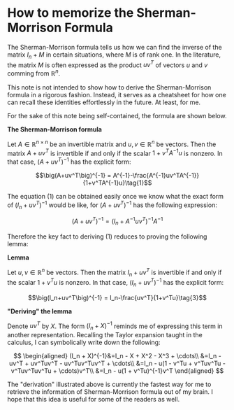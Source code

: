 # How to memorize the Sherman-Morrison Formula

The Sherman-Morrison formula tells us how we can find the inverse of the matrix $I_n+M$ in certain situations, where $M$ is of rank one. In the literature, the matrix $M$ is often expressed as the product $uv^T$ of vectors $u$ and $v$ comming from $\mathbb{R}^n$.

This note is not intended to show how to derive the Sherman-Morrison formula in a rigorous fashion. Instead, it serves as a cheatsheet for how one can recall these identities effortlessly in the future. At least, for me.

For the sake of this note being self-contained, the formula are shown below.

**The Sherman-Morrison formula**

Let $A\in\mathbb{R}^{n\times n}$ be an invertible matrix and $u,v\in\mathbb{R}^n$ be vectors. Then the matrix $A+uv^T$ is invertible if and only if the scalar $1+v^TA^{-1}u$ is nonzero. In that case, $\big(A+uv^T\big)^{-1}$ has the explicit form:

$$\big(A+uv^T\big)^{-1} = A^{-1}-\frac{A^{-1}uv^TA^{-1}}{1+v^TA^{-1}u}\tag{1}$$

The equation $(1)$ can be obtained easily once we know what the exact form of $\big(I_n+uv^T\big)^{-1}$ would be like, for $\big(A+uv^T\big)^{-1}$ has the following expression:

$$\big(A+uv^T\big)^{-1}=\big(I_n+A^{-1}uv^T\big)^{-1}A^{-1}\tag{2}$$

Therefore the key fact to deriving $(1)$ reduces to proving the following lemma:

**Lemma**

Let $u,v\in\mathbb{R}^n$ be vectors. Then the matrix $I_n+uv^T$ is invertible if and only if the scalar $1+v^Tu$ is nonzero. In that case, $\big(I_n+uv^T\big)^{-1}$ has the explicit form:

$$\big(I_n+uv^T\big)^{-1} = I_n-\frac{uv^T}{1+v^Tu}\tag{3}$$

**"Deriving" the lemma**

Denote $uv^T$ by $X$. The form $\big(I_n+X\big)^{-1}$ reminds me of expressing this term in another representation. Recalling the Taylor expansion taught in the calculus, I can symbolically write down the following:

$$
\begin{aligned}
(I_n + X)^{-1}&=I_n - X + X^2 - X^3 + \cdots\\
&=I_n - uv^T + uv^Tuv^T - uv^Tuv^Tuv^T + \cdots\\
&=I_n - u(1 - v^Tu + v^Tuv^Tu - v^Tuv^Tuv^Tu + \cdots)v^T\\
&=I_n - u(1 + v^Tu)^{-1}v^T
\end{aligned}
$$

The "derivation" illustrated above is currently the fastest way for me to retrieve the information of Sherman-Morrison formula out of my brain. I hope that this idea is useful for some of the readers as well.
